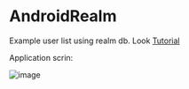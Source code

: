# AndroidRealm
Example user list using realm db. Look [Tutorial][id]

Application scrin:

![image](http://www.theappguruz.com/app/uploads/2016/05/8finalop1.png)

[id]:http://www.theappguruz.com/blog/realm-mobile-database-implementation-in-android
